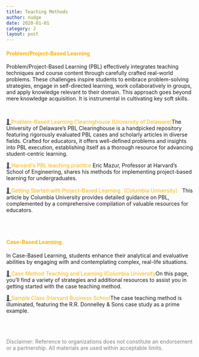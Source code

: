 ```yaml
---
title: Teaching Methods
author: nudge
date: 2020-01-01
category: J
layout: post
---
```



#### <span style="color:#ffb300; font-weight:bold;">Problem/Project-Based Learning</span>

Problem/Project-Based Learning (PBL) effectively integrates teaching techniques and course content through carefully crafted real-world problems. These challenges inspire students to embrace problem-solving strategies, engage in self-directed learning, work collaboratively in groups, and apply knowledge relevant to their domain. This approach goes beyond mere knowledge acquisition. It is instrumental in cultivating key soft skills.

<br>

 [ 🔗 ](https://itue.udel.edu/pbl/problems/) <span style="color:#ffb300;">Problem-Based Learning Clearinghouse (University of Delaware)</span>The University of Delaware’s PBL Clearinghouse is a handpicked repository featuring rigorously evaluated PBL cases and scholarly articles in diverse fields. Crafted for educators, it offers well-defined problems and insights into PBL execution, establishing itself as a thorough resource for advancing student-centric learning.
<br>

[ 🔗 ](https://instructionalmoves.gse.harvard.edu/project-based-learning)<span style="color:#ffb300;;">Harvard's PBL teaching practice</span> Eric Mazur, Professor at Harvard’s School of Engineering, shares his methods for implementing project-based learning for undergraduates.
<br>

[ 🔗 ](https://ctl.columbia.edu/resources-and-technology/resources/project-based-learning/)<span style="color:#ffb300;;">Getting Started with Project-Based Learning（Columbia University）</span> This article by Columbia University provides detailed guidance on PBL, complemented by a comprehensive compilation of valuable resources for educators.


<br>
<br>

#### <span style="color:#ffb300; font-weight:bold;">Case-Based Learning </span>


In Case-Based Learning, students enhance their analytical and evaluative abilities by engaging with and contemplating complex, real-life situations.
<br>

 [ 🔗 ](https://ctl.columbia.edu/resources-and-technology/resources/case-method/) <span style="color:#ffb300;;"> Case Method Teaching and Learning (Columbia University</span>On this page, you’ll find a variety of strategies and additional resources to assist you in getting started with the case teaching method.
<br>

 [ 🔗 ](https://www.hbs.edu/teaching/case-method/Pages/sample-class.aspx) <span style="color:#ffb300;">Sample Class (Harvard Business School</span>The case teaching method is illuminated, featuring the R.R. Donnelley & Sons case study as a prime example.



<br>


<br>
<br>
<span style="color: gray">Disclaimer: Reference to organizations does not constitute an endorsement or a partnership. All materials are used within acceptable limits.</span>

<br>
